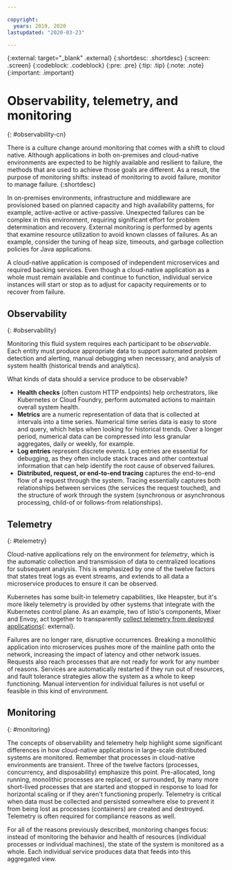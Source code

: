 ```yaml
---

copyright:
  years: 2019, 2020
lastupdated: "2020-03-23"

---
```


{:external: target="_blank" .external}
{:shortdesc: .shortdesc}
{:screen: .screen}
{:codeblock: .codeblock}
{:pre: .pre}
{:tip: .tip}
{:note: .note}
{:important: .important}

# Observability, telemetry, and monitoring
{: #observability-cn}

There is a culture change around monitoring that comes with a shift to cloud native. Although applications in both on-premises and cloud-native environments are expected to be highly available and resilient to failure, the methods that are used to achieve those goals are different. As a result, the purpose of monitoring shifts: instead of monitoring to avoid failure, monitor to manage failure. 
{:shortdesc}

In on-premises environments, infrastructure and middleware are provisioned based on planned capacity and high availability patterns, for example, active-active or active-passive. Unexpected failures can be complex in this environment, requiring significant effort for problem determination and recovery. External monitoring is performed by agents that examine resource utilization to avoid known classes of failures. As an example, consider the tuning of heap size, timeouts, and garbage collection policies for Java applications.

A cloud-native application is composed of independent microservices and required backing services. Even though a cloud-native application as a whole must remain available and continue to function, individual service instances will start or stop as to adjust for capacity requirements or to recover from failure. 

## Observability
{: #observability}

Monitoring this fluid system requires each participant to be *observable*. Each entity must produce appropriate data to support automated problem detection and alerting, manual debugging when necessary, and analysis of system health (historical trends and analytics).

What kinds of data should a service produce to be observable?

* **Health checks** (often custom HTTP endpoints) help orchestrators, like Kubernetes or Cloud Foundry, perform automated actions to maintain overall system health.
* **Metrics** are a numeric representation of data that is collected at intervals into a time series. Numerical time series data is easy to store and query, which helps when looking for historical trends. Over a longer period, numerical data can be compressed into less granular aggregates, daily or weekly, for example.
* **Log entries** represent discrete events. Log entries are essential for debugging, as they often include stack traces and other contextual information that can help identify the root cause of observed failures.
* **Distributed, request, or end-to-end tracing** captures the end-to-end flow of a request through the system. Tracing essentially captures both relationships between services (the services the request touched), and the structure of work through the system (synchronous or asynchronous processing, child-of or follows-from relationships).

## Telemetry
{: #telemetry}

Cloud-native applications rely on the environment for *telemetry*, which is the automatic collection and transmission of data to centralized locations for subsequent analysis. This is emphasized by one of the twelve factors that states treat logs as event streams, and extends to all data a microservice produces to ensure it can be observed.

Kubernetes has some built-in telemetry capabilities, like Heapster, but it's more likely telemetry is provided by other systems that integrate with the Kubernetes control plane. As an example, two of Istio's components, Mixer and Envoy, act together to transparently [collect telemetry from deployed applications](https://istio.io/docs/concepts/observability/){: external}.

Failures are no longer rare, disruptive occurrences. Breaking a monolithic application into microservices pushes more of the mainline path onto the network, increasing the impact of latency and other network issues. Requests also reach processes that are not ready for work for any number of reasons. Services are automatically restarted if they run out of resources, and fault tolerance strategies allow the system as a whole to keep functioning. Manual intervention for individual failures is not useful or feasible in this kind of environment.

## Monitoring
{: #monitoring}

The concepts of observability and telemetry help highlight some significant differences in how cloud-native applications in large-scale distributed systems are monitored. Remember that processes in cloud-native environments are transient. Three of the twelve factors (processes, concurrency, and disposability) emphasize this point. Pre-allocated, long running, monolithic processes are replaced, or surrounded, by many more short-lived processes that are started and stopped in response to load for horizontal scaling or if they aren't functioning properly. Telemetry is critical when data must be collected and persisted somewhere else to prevent it from being lost as processes (containers) are created and destroyed. Telemetry is often required for compliance reasons as well. 

For all of the reasons previously described, monitoring changes focus: instead of monitoring the behavior and health of resources (individual processes or individual machines), the state of the system is monitored as a whole. Each individual service produces data that feeds into this aggregated view.

